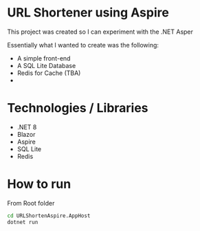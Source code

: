 # URL Shortener using Aspire
This project was created so I can experiment with the .NET Asper

Essentially what I wanted to create was the following:

- A simple front-end
- A SQL Lite Database
- Redis for Cache (TBA)
- 

# Technologies / Libraries
- .NET 8
- Blazor
- Aspire
- SQL Lite
- Redis

# How to run

From Root folder
```sh
cd URLShortenAspire.AppHost
dotnet run
```
